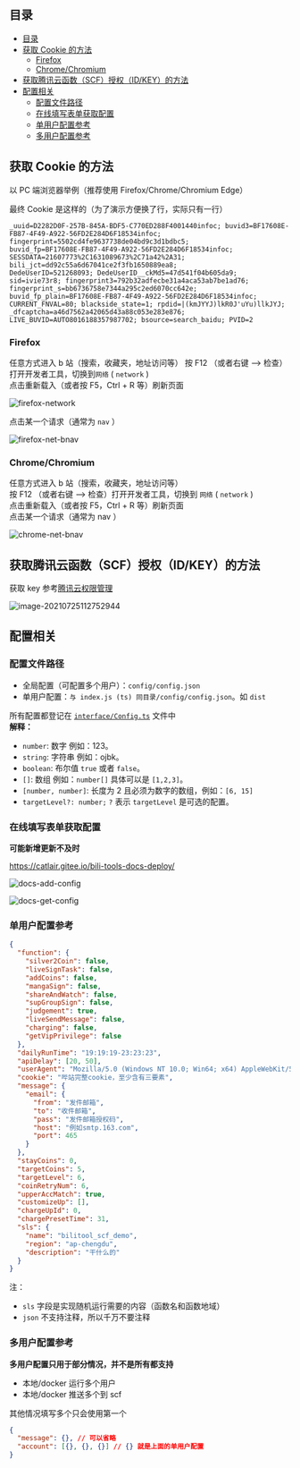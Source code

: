 ## 目录

- [目录](#目录)
- [获取 Cookie 的方法](#获取-cookie-的方法)
  - [Firefox](#firefox)
  - [Chrome/Chromium](#chromechromium)
- [获取腾讯云函数（SCF）授权（ID/KEY）的方法](#获取腾讯云函数scf授权idkey的方法)
- [配置相关](#配置相关)
  - [配置文件路径](#配置文件路径)
  - [在线填写表单获取配置](#在线填写表单获取配置)
  - [单用户配置参考](#单用户配置参考)
  - [多用户配置参考](#多用户配置参考)

## 获取 Cookie 的方法

以 PC 端浏览器举例（推荐使用 Firefox/Chrome/Chromium Edge）

最终 Cookie 是这样的（为了演示方便换了行，实际只有一行）

```text
_uuid=D2282D0F-257B-845A-BDF5-C770ED288F4001440infoc; buvid3=BF17608E-FB87-4F49-A922-56FD2E284D6F18534infoc;
fingerprint=5502cd4fe9637738de04bd9c3d1bdbc5;
buvid_fp=BF17608E-FB87-4F49-A922-56FD2E284D6F18534infoc;
SESSDATA=21607773%2C1631089673%2C71a42%2A31; bili_jct=dd92c55a6d67041ce2f3fb1650889ea8;
DedeUserID=521268093; DedeUserID__ckMd5=47d541f04b605da9;
sid=ivie73r8; fingerprint3=792b32adfecbe31a4aca53ab7be1ad76;
fingerprint_s=bb6736758e7344a295c2ed6070cc642e;
buvid_fp_plain=BF17608E-FB87-4F49-A922-56FD2E284D6F18534infoc;
CURRENT_FNVAL=80; blackside_state=1; rpdid=|(kmJYYJ)lkR0J'uYu)llkJYJ; _dfcaptcha=a46d7562a42065d43a88c053e283e876;
LIVE_BUVID=AUTO8016188357987702; bsource=search_baidu; PVID=2
```

### Firefox

任意方式进入 b 站（搜索，收藏夹，地址访问等）
按 F12 （或者右键 --> 检查）打开开发者工具，切换到`网络` ( `network` )  
点击重新载入（或者按 F5，Ctrl + R 等）刷新页面

![firefox-network](./images/firefox-network.png)

点击某一个请求（通常为 `nav` ）

![firefox-net-bnav](./images/firefox-net-bnav.png)

### Chrome/Chromium

任意方式进入 b 站（搜索，收藏夹，地址访问等）  
按 F12 （或者右键 --> 检查）打开开发者工具，切换到 `网络` ( `network` )  
点击重新载入（或者按 F5，Ctrl + R 等）刷新页面  
点击某一个请求（通常为 nav ）

![chrome-net-bnav](./images/chrome-net-bnav.png)

## 获取腾讯云函数（SCF）授权（ID/KEY）的方法

获取 key 参考[腾讯云权限管理](https://console.cloud.tencent.com/cam/capi)

![image-20210725112752944](images/get-scf-id.png)

## 配置相关

### 配置文件路径

- 全局配置（可配置多个用户）：`config/config.json`
- 单用户配置：`与 index.js (ts) 同目录/config/config.json`。如 `dist`

所有配置都登记在 [`interface/Config.ts`](/src/interface/Config.ts) 文件中  
**解释：**

- `number`: 数字 例如：123。
- `string`: 字符串 例如：ojbk。
- `boolean`: 布尔值 `true` 或者 `false`。
- `[]`: 数组 例如：`number[]` 具体可以是 `[1,2,3]`。
- `[number, number]`: 长度为 2 且必须为数字的数组，例如：`[6, 15]`
- `targetLevel?: number;` `?` 表示 `targetLevel` 是可选的配置。

### 在线填写表单获取配置

**可能新增更新不及时**

<https://catlair.gitee.io/bili-tools-docs-deploy/>

![docs-add-config](images/docs-add-config.png)

![docs-get-config](images/docs-get-config.png)

### 单用户配置参考

```json
{
  "function": {
    "silver2Coin": false,
    "liveSignTask": false,
    "addCoins": false,
    "mangaSign": false,
    "shareAndWatch": false,
    "supGroupSign": false,
    "judgement": true,
    "liveSendMessage": false,
    "charging": false,
    "getVipPrivilege": false
  },
  "dailyRunTime": "19:19:19-23:23:23",
  "apiDelay": [20, 50],
  "userAgent": "Mozilla/5.0 (Windows NT 10.0; Win64; x64) AppleWebKit/537.36 (KHTML, like Gecko) Chrome/87.0.4280.141 Safari/537.36",
  "cookie": "哔站完整cookie，至少含有三要素",
  "message": {
    "email": {
      "from": "发件邮箱",
      "to": "收件邮箱",
      "pass": "发件邮箱授权码",
      "host": "例如smtp.163.com",
      "port": 465
    }
  },
  "stayCoins": 0,
  "targetCoins": 5,
  "targetLevel": 6,
  "coinRetryNum": 6,
  "upperAccMatch": true,
  "customizeUp": [],
  "chargeUpId": 0,
  "chargePresetTime": 31,
  "sls": {
    "name": "bilitool_scf_demo",
    "region": "ap-chengdu",
    "description": "干什么的"
  }
}
```

注：

- `sls` 字段是实现随机运行需要的内容（函数名和函数地域）
- `json` 不支持注释，所以千万不要注释

### 多用户配置参考

**多用户配置只用于部分情况，并不是所有都支持**

- 本地/docker 运行多个用户
- 本地/docker 推送多个到 scf

其他情况填写多个只会使用第一个

```json
{
  "message": {}, // 可以省略
  "account": [{}, {}, {}] // {} 就是上面的单用户配置
}
```
